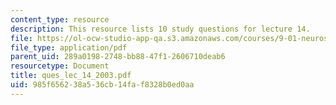 ```yaml
---
content_type: resource
description: This resource lists 10 study questions for lecture 14.
file: https://ol-ocw-studio-app-qa.s3.amazonaws.com/courses/9-01-neuroscience-and-behavior-fall-2003/985f656238a536cb14faf8328b0ed0aa_ques_lec_14_2003.pdf
file_type: application/pdf
parent_uid: 289a0198-2748-bb88-47f1-2606710deab6
resourcetype: Document
title: ques_lec_14_2003.pdf
uid: 985f6562-38a5-36cb-14fa-f8328b0ed0aa
---
```

